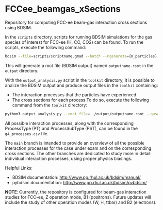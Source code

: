 # FCCee_beamgas_xSections

Repository for computing FCC-ee beam-gas interaction cross sections using BDSIM.

In the `scripts` directory, scripts for running BDSIM simulations for the gas species of interest for FCC-ee (H, CO, CO2) can be found.
To run the scripts, execute the following command:

```bash
bdsim --file=scripts/scriptname.gmad --batch --ngenerate={n_particles} --outfile=output/outputname
```

This will generate a root file (BDSIM output) named `outputname.root` in the `output` directory.

With the `output_analysis.py` script in the `toolkit` directory, it is possible to analize the BDSIM output and produce output files in the `toolkit` containing:
  - The interaction processes that the particles have experienced
  - The cross sections for each process
To do so, execute the following command from the `toolkit` directory:
```bash
python3 output_analysis.py --root_file=../output/outputname.root --gas={gas}
```

All possible interaction processes, along with the corresponding ProcessType (PT) and ProcessSubType (PST), can be found in the `g4_processes.csv` file.

The `main` branch is intended to provide an overview of all the possible interaction processes for the case under exam and on the corresponding cross sections. The other branches are dedicated to study more in detail individual interaction processes, using proper physics biasings.

Helpful Links:
  - BDSIM documentation: http://www.pp.rhul.ac.uk/bdsim/manual/
  - pybdsim documentation: http://www.pp.rhul.ac.uk/bdsim/pybdsim/

**NOTE**: Currently, the repository is configured for beam-gas interaction studies for FCC-ee, Z operation mode, B1 (positrons). Future updates will include the study of other operation modes (W, H, ttbar) and B2 (electrons).
